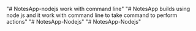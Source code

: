 "# NotesApp-nodejs work with command line" 
"# NotesApp builds using node js and it work with command line to take command to perform actions" 
"# NotesApp-Nodejs" 
"# NotesApp-Nodejs" 
